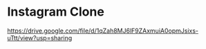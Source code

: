 # Instagram Clone

https://drive.google.com/file/d/1qZah8MJ6lF9ZAxmuiA0opmJsixs-uTtt/view?usp=sharing
